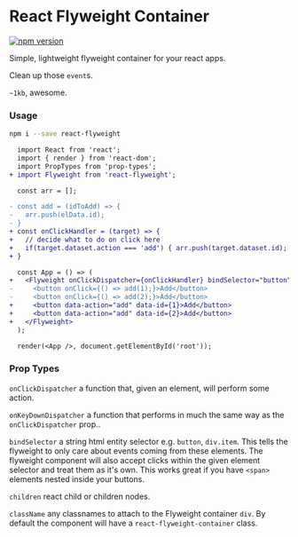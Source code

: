 # React Flyweight Container

[![npm version](https://badge.fury.io/js/react-flyweight.svg)](https://badge.fury.io/js/react-flyweight)

Simple, lightweight flyweight container for your react apps.

Clean up those `event`s.

`~1kb`, awesome.

### Usage

```bash
npm i --save react-flyweight
```

```diff
  import React from 'react';
  import { render } from 'react-dom';
  import PropTypes from 'prop-types';
+ import Flyweight from 'react-flyweight';

  const arr = [];

- const add = (idToAdd) => {
-   arr.push(elData.id);
- }
+ const onClickHandler = (target) => {
+   // decide what to do on click here
+   if(target.dataset.action === 'add') { arr.push(target.dataset.id); }
+ }

  const App = () => (
+   <Flyweight onClickDispatcher={onClickHandler} bindSelector="button">
-     <button onClick={() => add(1);}>Add</button>
-     <button onClick={() => add(2);}>Add</button>
+     <button data-action="add" data-id={1}>Add</button>
+     <button data-action="add" data-id={2}>Add</button>
+   </Flyweight>
  );

  render(<App />, document.getElementById('root'));
```

### Prop Types

`onClickDispatcher` a function that, given an element, will perform some action.

`onKeyDownDispatcher` a function that performs in much the same way as the `onClickDispatcher` prop..

`bindSelector` a string html entity selector e.g. `button`, `div.item`. This tells the flyweight to only care about events coming from these elements. The flyweight component will also accept clicks within the given element selector and treat them as it's own. This works great if you have `<span>` elements nested inside your buttons.

`children` react child or children nodes.

`className` any classnames to attach to the Flyweight container `div`. By default the component will have a `react-flyweight-container` class.

